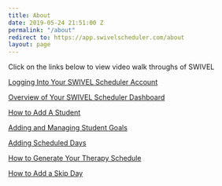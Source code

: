 ```yaml
---
title: About
date: 2019-05-24 21:51:00 Z
permalink: "/about"
redirect to: https://app.swivelscheduler.com/about
layout: page
---
```



Click on the links below to view video walk throughs of SWIVEL 

[Logging Into Your SWIVEL Scheduler Account
](https://youtu.be/Y92mYFlcWEg)

[Overview of Your SWIVEL Scheduler Dashboard](https://youtu.be/wD68YBGiutw)

[How to Add A Student](https://youtu.be/TmLNbSG7OlQ)

[Adding and Managing Student Goals](https://youtu.be/CR5PeEHa-Zk)

[Adding Scheduled Days](https://youtu.be/PW6sJ1crmxM)

[How to Generate Your Therapy Schedule](https://youtu.be/uMbwqZRNlq8)

[How to Add a Skip Day](https://youtu.be/IziBTPrU9IA)
